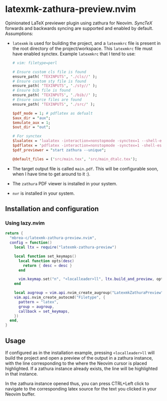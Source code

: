 # latexmk-zathura-preview.nvim

Opinionated LaTeX previewer plugin using zathura for Neovim.
_SyncTeX_ forwards and backwards syncing are supported and enabled by default.
Assumptions:

- `latexmk` is used for building the project, and a `latexmkrc` file is
  present in the root directory of the project/workspace. This `latexmkrc` file
  must have enabled synctex. Example `latexmkrc` that I tend to use:

  ```perl
  # vim: filetype=perl

  # Ensure custom cls file is found
  ensure_path( 'TEXINPUTS', './cls//' );
  # Ensure custom sty file is found
  ensure_path( 'TEXINPUTS', './sty//' );
  # Ensure bib file is found
  ensure_path( 'TEXINPUTS', './bib//' );
  # Ensure source files are found
  ensure_path( 'TEXINPUTS', './src/' );

  $pdf_mode = 1; # pdflatex as defualt
  $aux_dir = "aux";
  $emulate_aux = 1;
  $out_dir = "out";

  # For synctex
  $lualatex = 'lualatex -interaction=nonstopmode -synctex=1 --shell-escape';
  $pdflatex = 'pdflatex -interaction=nonstopmode -synctex=1 -shell-escape';
  $pdf_previewer = "start zathura --unique";

  @default_files = ('src/main.tex', 'src/main_dtalc.tex');
  ```

- The target output file is called `main.pdf`. This will be configurable
  soon, when I have time to get around to it :).
- The `zathura` PDF viewer is installed in your system.
- `nvr` is installed in your system.

## Installation and configuration

### Using lazy.nvim

```lua
return {
  "mbrea-c/latexmk-zathura-preview.nvim",
  config = function()
    local ltx = require("latexmk-zathura-preview")

    local function set_keymaps()
      local function opts(desc)
        return { desc = desc }
      end

      vim.keymap.set("n", "<localleader>ll", ltx.build_and_preview, opts("Build and preview latexmk project"))
    end

    local augroup = vim.api.nvim_create_augroup("LatexmkZathuraPreview", { clear = true })
    vim.api.nvim_create_autocmd("Filetype", {
      pattern = "latex",
      group = augroup,
      callback = set_keymaps,
    })
  end,
}
```

## Usage

If configured as in the installation example, pressing `<localleader>ll` will
build the project and open a preview of the output in a zathura instance, with
the line corresponding to the where the Neovim cursor is placed highlighted. If a
zathura instance already exists, the line will be highlighted in that instance.

In the zathura instance opened thus, you can press CTRL+Left click to navigate
to the corresponding latex source for the text you clicked in your Neovim buffer.
